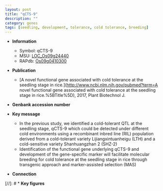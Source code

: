```yaml
---
layout: post
title: "qCTS-9"
description: ""
category: genes
tags: [seedling, development, tolerance, cold tolerance, breeding]
---
```


* **Information**  
    + Symbol: qCTS-9  
    + MSU: [LOC_Os09g24440](http://rice.uga.edu/cgi-bin/ORF_infopage.cgi?orf=LOC_Os09g24440)  
    + RAPdb: [Os09g0410300](http://rapdb.dna.affrc.go.jp/viewer/gbrowse_details/irgsp1?name=Os09g0410300)  

* **Publication**  
    + [A novel functional gene associated with cold tolerance at the seedling stage in rice.](http://www.ncbi.nlm.nih.gov/pubmed?term=A novel functional gene associated with cold tolerance at the seedling stage in rice.%5BTitle%5D), 2017, Plant Biotechnol J.

* **Genbank accession number**  

* **Key message**  
    + In the previous study, we identified a cold-tolerant QTL at the seedling stage, qCTS-9 which could be detected under different cold environments using a recombinant inbred line (RIL) population derived from a cold-tolerant variety Lijiangxintuanheigu (LTH) and a cold-sensitive variety Shanhuangzhan 2 (SHZ-2)
    + Identification of the functional gene underlying qCTS-9 and development of the gene-specific marker will facilitate molecular breeding for cold tolerance at the seedling stage in rice through transgenic approach and marker-assisted selection (MAS)

* **Connection**  

[//]: # * **Key figures**  


